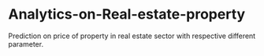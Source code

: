 # Analytics-on-Real-estate-property
Prediction on price of property in real estate sector with respective different parameter.
